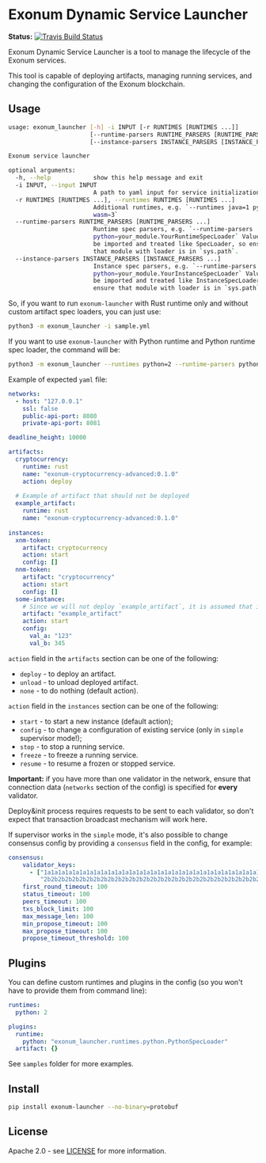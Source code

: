 # Exonum Dynamic Service Launcher

**Status:**
[![Travis Build Status](https://travis-ci.org/exonum/exonum-launcher.svg?branch=master)](https://travis-ci.org/exonum/exonum-launcher)

Exonum Dynamic Service Launcher is a tool to manage the lifecycle of the Exonum services.

This tool is capable of deploying artifacts, managing running services, and
changing the configuration of the Exonum blockchain.

## Usage

```sh
usage: exonum_launcher [-h] -i INPUT [-r RUNTIMES [RUNTIMES ...]]
                       [--runtime-parsers RUNTIME_PARSERS [RUNTIME_PARSERS ...]]
                       [--instance-parsers INSTANCE_PARSERS [INSTANCE_PARSERS ...]]

Exonum service launcher

optional arguments:
  -h, --help            show this help message and exit
  -i INPUT, --input INPUT
                        A path to yaml input for service initialization
  -r RUNTIMES [RUNTIMES ...], --runtimes RUNTIMES [RUNTIMES ...]
                        Additional runtimes, e.g. `--runtimes java=1 python=2
                        wasm=3`
  --runtime-parsers RUNTIME_PARSERS [RUNTIME_PARSERS ...]
                        Runtime spec parsers, e.g. `--runtime-parsers
                        python=your_module.YourRuntimeSpecLoader` Values will
                        be imported and treated like SpecLoader, so ensure
                        that module with loader is in `sys.path`.
  --instance-parsers INSTANCE_PARSERS [INSTANCE_PARSERS ...]
                        Instance spec parsers, e.g. `--runtime-parsers
                        python=your_module.YourInstanceSpecLoader` Values will
                        be imported and treated like InstanceSpecLoader, so
                        ensure that module with loader is in `sys.path`.
```

So, if you want to run `exonum-launcher` with Rust runtime only and without custom artifact spec loaders, you can just use:

```sh
python3 -m exonum_launcher -i sample.yml
```

If you want to use `exonum-launcher` with Python runtime and Python runtime spec loader, the command will be:

```sh
python3 -m exonum_launcher --runtimes python=2 --runtime-parsers python=exonum_launcher.runtimes.python.PythonSpecLoader -i sample.yml
```

Example of expected `yaml` file:

```yaml
networks:
  - host: "127.0.0.1"
    ssl: false
    public-api-port: 8080
    private-api-port: 8081

deadline_height: 10000

artifacts:
  cryptocurrency:
    runtime: rust
    name: "exonum-cryptocurrency-advanced:0.1.0"
    action: deploy
  
  # Example of artifact that should not be deployed
  example_artifact:
    runtime: rust
    name: "exonum-cryptocurrency-advanced:0.1.0"
    
instances:
  xnm-token:
    artifact: cryptocurrency
    action: start
    config: []
  nnm-token:
    artifact: "cryptocurrency"
    action: start
    config: []
  some-instance:
    # Since we will not deploy `example_artifact`, it is assumed that it is already deployed
    artifact: "example_artifact"
    action: start
    config:
      val_a: "123"
      val_b: 345
```

`action` field in the `artifacts` section can be one of the following:

- `deploy` - to deploy an artifact.
- `unload` - to unload deployed artifact.
- `none` - to do nothing (default action).

`action` field in the `instances` section can be one of the following:

- `start` - to start a new instance (default action);
- `config` - to change a configuration of existing service (only in `simple` supervisor mode!);
- `stop` - to stop a running service.
- `freeze` - to freeze a running service.
- `resume` - to resume a frozen or stopped service.

**Important:** if you have more than one validator in the network, ensure that connection data
(`networks` section of the config) is specified for **every** validator.

Deploy&init process requires requests to be sent to each validator, so don't expect that transaction broadcast
mechanism will work here.

If supervisor works in the `simple` mode, it's also possible to change consensus config
by providing a `consensus` field in the config, for example:

```yaml
consensus:
    validator_keys:
      - ["1a1a1a1a1a1a1a1a1a1a1a1a1a1a1a1a1a1a1a1a1a1a1a1a1a1a1a1a1a1a1a1a",
         "2b2b2b2b2b2b2b2b2b2b2b2b2b2b2b2b2b2b2b2b2b2b2b2b2b2b2b2b2b2b2b2b"]
    first_round_timeout: 100
    status_timeout: 100
    peers_timeout: 100
    txs_block_limit: 100
    max_message_len: 100
    min_propose_timeout: 100
    max_propose_timeout: 100
    propose_timeout_threshold: 100
```

## Plugins

You can define custom runtimes and plugins in the config (so you won't have to provide them from command line):

```yaml
runtimes:
  python: 2

plugins:
  runtime:
    python: "exonum_launcher.runtimes.python.PythonSpecLoader"
  artifact: {}
```

See `samples` folder for more examples.

## Install

```sh
pip install exonum-launcher --no-binary=protobuf
```

## License

Apache 2.0 - see [LICENSE](LICENSE) for more information.
